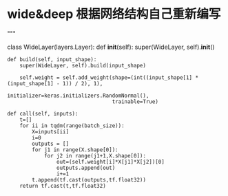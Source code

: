 # wide&deep  根据网络结构自己重新编写


"""

class WideLayer(layers.Layer):
    def __init__(self):
        super(WideLayer, self).__init__()

    def build(self, input_shape):
        super(WideLayer, self).build(input_shape)

        self.weight = self.add_weight(shape=(int((input_shape[1] * (input_shape[1] - 1)) / 2), 1),
                                      initializer=keras.initializers.RandomNormal(),
                                      trainable=True)

    def call(self, inputs):
        t=[]
        for ii in tqdm(range(batch_size)):
            X=inputs[ii]
            i=0
            outputs = []
            for j1 in range(X.shape[0]):
                for j2 in range(j1+1,X.shape[0]):
                    out=(self.weight[i]*X[j1]*X[j2])[0]
                    outputs.append(out)
                    i+=1
            t.append(tf.cast(outputs,tf.float32))
        return tf.cast(t,tf.float32)
